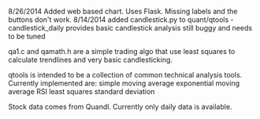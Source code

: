8/26/2014
Added web based chart. Uses Flask. Missing labels and the buttons don't work.
8/14/2014
added candlestick.py to quant/qtools
	-candlestick_daily provides basic candlestick analysis
	still buggy and needs to be tuned

qa1.c and qamath.h are a simple trading algo that use least squares to calculate
trendlines and very basic candlesticking. 

qtools is intended to be a collection of common technical analysis tools. Currently
implemented are:
	simple moving average
	exponential moving average
	RSI
	least squares 
	standard deviation
	

Stock data comes from Quandl. Currently only daily data is available.

